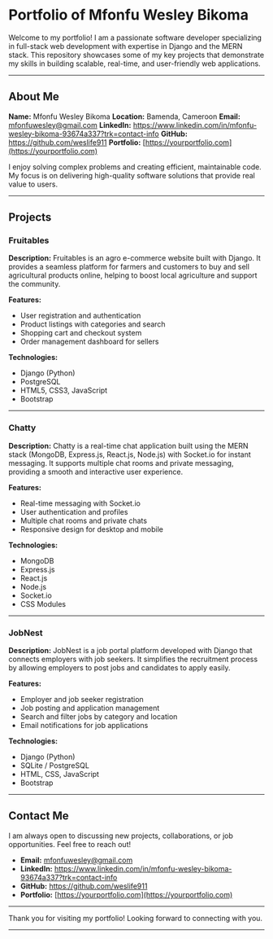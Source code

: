 # Portfolio of Mfonfu Wesley Bikoma

Welcome to my portfolio! I am a passionate software developer specializing in full-stack web development with expertise in Django and the MERN stack. This repository showcases some of my key projects that demonstrate my skills in building scalable, real-time, and user-friendly web applications.

---

## About Me

**Name:** Mfonfu Wesley Bikoma
**Location:** Bamenda, Cameroon
**Email:** mfonfuwesley@gmail.com
**LinkedIn:** https://www.linkedin.com/in/mfonfu-wesley-bikoma-93674a337?trk=contact-info
**GitHub:** https://github.com/weslife911
**Portfolio:** [https://yourportfolio.com](https://yourportfolio.com)

I enjoy solving complex problems and creating efficient, maintainable code. My focus is on delivering high-quality software solutions that provide real value to users.

---

## Projects

### Fruitables
**Description:**
Fruitables is an agro e-commerce website built with Django. It provides a seamless platform for farmers and customers to buy and sell agricultural products online, helping to boost local agriculture and support the community.

**Features:**
- User registration and authentication
- Product listings with categories and search
- Shopping cart and checkout system
- Order management dashboard for sellers

**Technologies:**
- Django (Python)
- PostgreSQL
- HTML5, CSS3, JavaScript
- Bootstrap

---

### Chatty
**Description:**
Chatty is a real-time chat application built using the MERN stack (MongoDB, Express.js, React.js, Node.js) with Socket.io for instant messaging. It supports multiple chat rooms and private messaging, providing a smooth and interactive user experience.

**Features:**
- Real-time messaging with Socket.io
- User authentication and profiles
- Multiple chat rooms and private chats
- Responsive design for desktop and mobile

**Technologies:**
- MongoDB
- Express.js
- React.js
- Node.js
- Socket.io
- CSS Modules

---

### JobNest
**Description:**
JobNest is a job portal platform developed with Django that connects employers with job seekers. It simplifies the recruitment process by allowing employers to post jobs and candidates to apply easily.

**Features:**
- Employer and job seeker registration
- Job posting and application management
- Search and filter jobs by category and location
- Email notifications for job applications

**Technologies:**
- Django (Python)
- SQLite / PostgreSQL
- HTML, CSS, JavaScript
- Bootstrap

---

## Contact Me

I am always open to discussing new projects, collaborations, or job opportunities. Feel free to reach out!

- **Email:** mfonfuwesley@gmail.com
- **LinkedIn:** https://www.linkedin.com/in/mfonfu-wesley-bikoma-93674a337?trk=contact-info
- **GitHub:** https://github.com/weslife911
- **Portfolio:** [https://yourportfolio.com](https://yourportfolio.com)

---

Thank you for visiting my portfolio!
Looking forward to connecting with you.

---

